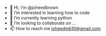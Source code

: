 - 👋 Hi, I’m @joheedbrown
- 👀 I’m interested in learning how to code
- 🌱 I’m currently learning python
- 💞️ I’m looking to collaborate on ...
- 📫 How to reach me joheedmb10@gmail.com

<!---
joheedbrown/joheedbrown is a ✨ special ✨ repository because its `README.md` (this file) appears on your GitHub profile.
You can click the Preview link to take a look at your changes.
--->
